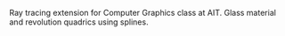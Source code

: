 Ray tracing extension for Computer Graphics class at AIT.
Glass material and revolution quadrics using splines.
